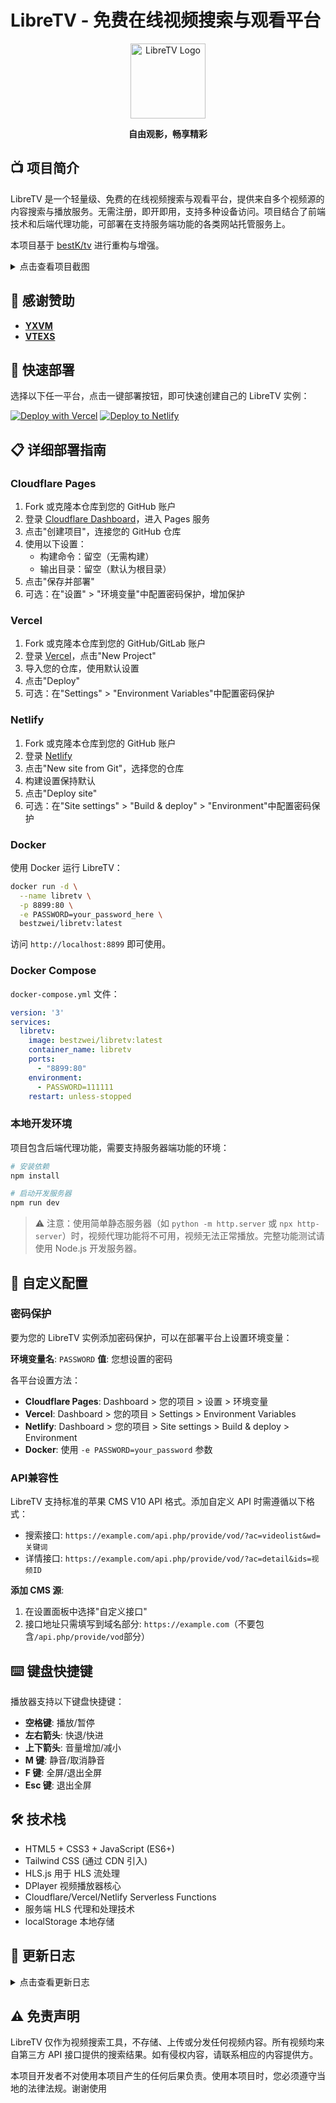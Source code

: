 # LibreTV - 免费在线视频搜索与观看平台

<div align="center">
  <img src="https://images.icon-icons.com/38/PNG/512/retrotv_5520.png" alt="LibreTV Logo" width="120">
  <br>
  <p><strong>自由观影，畅享精彩</strong></p>
</div>

## 📺 项目简介

LibreTV 是一个轻量级、免费的在线视频搜索与观看平台，提供来自多个视频源的内容搜索与播放服务。无需注册，即开即用，支持多种设备访问。项目结合了前端技术和后端代理功能，可部署在支持服务端功能的各类网站托管服务上。

本项目基于 [bestK/tv](https://github.com/bestK/tv) 进行重构与增强。

<details>
  <summary>点击查看项目截图</summary>
  <img src="https://github.com/user-attachments/assets/df485345-e83b-4564-adf7-0680be92d3c7" alt="项目截图" style="max-width:600px">
</details>

## 🥇 感谢赞助

- **[YXVM](https://yxvm.com)**  
- **[VTEXS](https://vtexs.com)**

## 🚀 快速部署

选择以下任一平台，点击一键部署按钮，即可快速创建自己的 LibreTV 实例：

[![Deploy with Vercel](https://vercel.com/button)](https://vercel.com/new/clone?repository-url=https%3A%2F%2Fgithub.com%2FLibreSpark%2FLibreTV) [![Deploy to Netlify](https://www.netlify.com/img/deploy/button.svg)](https://app.netlify.com/start/deploy?repository=https://github.com/LibreSpark/LibreTV)

## 📋 详细部署指南

### Cloudflare Pages

1. Fork 或克隆本仓库到您的 GitHub 账户
2. 登录 [Cloudflare Dashboard](https://dash.cloudflare.com/)，进入 Pages 服务
3. 点击"创建项目"，连接您的 GitHub 仓库
4. 使用以下设置：
   - 构建命令：留空（无需构建）
   - 输出目录：留空（默认为根目录）
5. 点击"保存并部署"
6. 可选：在"设置" > "环境变量"中配置密码保护，增加保护

### Vercel

1. Fork 或克隆本仓库到您的 GitHub/GitLab 账户
2. 登录 [Vercel](https://vercel.com/)，点击"New Project"
3. 导入您的仓库，使用默认设置
4. 点击"Deploy"
5. 可选：在"Settings" > "Environment Variables"中配置密码保护

### Netlify

1. Fork 或克隆本仓库到您的 GitHub 账户
2. 登录 [Netlify](https://app.netlify.com/)
3. 点击"New site from Git"，选择您的仓库
4. 构建设置保持默认
5. 点击"Deploy site"
6. 可选：在"Site settings" > "Build & deploy" > "Environment"中配置密码保护

### Docker

使用 Docker 运行 LibreTV：

```bash
docker run -d \
  --name libretv \
  -p 8899:80 \
  -e PASSWORD=your_password_here \
  bestzwei/libretv:latest
```

访问 `http://localhost:8899` 即可使用。

### Docker Compose

 `docker-compose.yml` 文件：

```yaml
version: '3'
services:
  libretv:
    image: bestzwei/libretv:latest
    container_name: libretv
    ports:
      - "8899:80"
    environment:
      - PASSWORD=111111
    restart: unless-stopped
```

### 本地开发环境

项目包含后端代理功能，需要支持服务器端功能的环境：

```bash
# 安装依赖
npm install

# 启动开发服务器
npm run dev
```

> ⚠️ 注意：使用简单静态服务器（如 `python -m http.server` 或 `npx http-server`）时，视频代理功能将不可用，视频无法正常播放。完整功能测试请使用 Node.js 开发服务器。

## 🔧 自定义配置

### 密码保护

要为您的 LibreTV 实例添加密码保护，可以在部署平台上设置环境变量：

**环境变量名**: `PASSWORD` 
**值**: 您想设置的密码

各平台设置方法：

- **Cloudflare Pages**: Dashboard > 您的项目 > 设置 > 环境变量
- **Vercel**: Dashboard > 您的项目 > Settings > Environment Variables
- **Netlify**: Dashboard > 您的项目 > Site settings > Build & deploy > Environment
- **Docker**: 使用 `-e PASSWORD=your_password` 参数

### API兼容性

LibreTV 支持标准的苹果 CMS V10 API 格式。添加自定义 API 时需遵循以下格式：
- 搜索接口: `https://example.com/api.php/provide/vod/?ac=videolist&wd=关键词`
- 详情接口: `https://example.com/api.php/provide/vod/?ac=detail&ids=视频ID`

**添加 CMS 源**:
1. 在设置面板中选择"自定义接口"
2. 接口地址只需填写到域名部分: `https://example.com`（不要包含`/api.php/provide/vod`部分）

## ⌨️ 键盘快捷键

播放器支持以下键盘快捷键：

- **空格键**: 播放/暂停
- **左右箭头**: 快退/快进
- **上下箭头**: 音量增加/减小
- **M 键**: 静音/取消静音
- **F 键**: 全屏/退出全屏
- **Esc 键**: 退出全屏

## 🛠️ 技术栈

- HTML5 + CSS3 + JavaScript (ES6+)
- Tailwind CSS (通过 CDN 引入)
- HLS.js 用于 HLS 流处理
- DPlayer 视频播放器核心
- Cloudflare/Vercel/Netlify Serverless Functions
- 服务端 HLS 代理和处理技术
- localStorage 本地存储

## 🔄 更新日志

<details>
  <summary>点击查看更新日志</summary>

- **1.1.2** (2025-04-22): 新增豆瓣热门内容显示，设置中可开关
- **1.1.1** (2025-04-19): 
  - 修复 docker 部署时无法搜索的问题
  - 修复播放页面进度保存与恢复的兼容性问题  
- **1.1.0** (2025-04-17): 添加服务端代理功能，支持 HLS 流处理和解析，支持环境变量设置访问密码
- **1.0.3** (2025-04-13): 性能优化、UI优化、更新设置功能
- **1.0.2** (2025-04-08): 分离播放页面，优化视频源 API 兼容性
- **1.0.1** (2025-04-07): 添加广告过滤功能，优化播放器性能
- **1.0.0** (2025-04-06): 初始版本发布

</details>

## ⚠️ 免责声明

LibreTV 仅作为视频搜索工具，不存储、上传或分发任何视频内容。所有视频均来自第三方 API 接口提供的搜索结果。如有侵权内容，请联系相应的内容提供方。

本项目开发者不对使用本项目产生的任何后果负责。使用本项目时，您必须遵守当地的法律法规。谢谢使用
